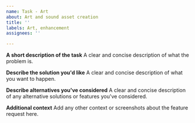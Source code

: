 ```yaml
---
name: Task - Art
about: Art and sound asset creation
title: ''
labels: Art, enhancement
assignees: ''

---
```


**A short description of the task**
A clear and concise description of what the problem is.

**Describe the solution you'd like**
A clear and concise description of what you want to happen.

**Describe alternatives you've considered**
A clear and concise description of any alternative solutions or features you've considered.

**Additional context**
Add any other context or screenshots about the feature request here.
